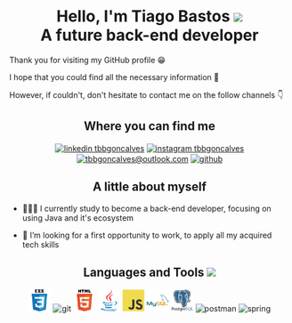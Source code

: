 <h1 align='center'> Hello, I'm Tiago Bastos <img src = "https://raw.githubusercontent.com/MartinHeinz/MartinHeinz/master/wave.gif" width = 50px> <br /> 
A future back-end developer</h1>

Thank you for visiting my GitHub profile 😁

I hope that you could find all the necessary information 🤝

However, if couldn't, don't hesitate to contact me on the follow channels 👇

<h2 align="center">Where you can find me</h2>
<p align="center">
<a href="https://linkedin.com/in/tbbgoncalves" target="blank"><img align="center" src="https://cdn.jsdelivr.net/npm/simple-icons@3.0.1/icons/linkedin.svg" alt="linkedin tbbgoncalves" height="30" width="40" /></a>
<a href="https://instagram.com/tbbgoncalves" target="blank"><img align="center" src="https://cdn.jsdelivr.net/npm/simple-icons@3.0.1/icons/instagram.svg" alt="instagram tbbgoncalves" height="30" width="40" /></a>
<a href="mailto:tbbgoncalves@outlook.com" target="blank"><img align="center" src="https://cdn.jsdelivr.net/npm/simple-icons@3.0.1/icons/microsoftoutlook.svg" alt="tbbgoncalves@outlook.com" height="30" width="40" /></a>
<a href="https://github.com/tbbgoncalves" target="blank"><img align="center" src="https://cdn.jsdelivr.net/npm/simple-icons@3.0.1/icons/github.svg" alt="github" height="30" width="40" /></a>

<h2 align="center">A little about myself</h2>

- 👨🏻‍💻 I currently study to become a back-end developer, focusing on using Java and it's ecosystem

- 🔭 I’m looking for a first opportunity to work, to apply all my acquired tech skills


<h2 align='center'> Languages and Tools <img src = "https://media2.giphy.com/media/QssGEmpkyEOhBCb7e1/giphy.gif?cid=ecf05e47a0n3gi1bfqntqmob8g9aid1oyj2wr3ds3mg700bl&rid=giphy.gif" width = 50px> </h2>

<p align="center"> 
<img src="https://raw.githubusercontent.com/devicons/devicon/master/icons/css3/css3-original-wordmark.svg" alt="css3" width="40" height="40"/>
<img src="https://www.vectorlogo.zone/logos/git-scm/git-scm-icon.svg" alt="git" width="40" height="40"/>
<img src="https://raw.githubusercontent.com/devicons/devicon/master/icons/html5/html5-original-wordmark.svg" alt="html5" width="40" height="40"/>
<img src="https://raw.githubusercontent.com/devicons/devicon/master/icons/java/java-original.svg" alt="java" width="40" height="40"/>
<img src="https://raw.githubusercontent.com/devicons/devicon/master/icons/javascript/javascript-original.svg" alt="javascript" width="40" height="40"/>
<img src="https://raw.githubusercontent.com/devicons/devicon/master/icons/mysql/mysql-original-wordmark.svg" alt="mysql" width="40" height="40"/>
<img src="https://raw.githubusercontent.com/devicons/devicon/master/icons/postgresql/postgresql-original-wordmark.svg" alt="postgresql" width="40" height="40"/>
<img src="https://www.vectorlogo.zone/logos/getpostman/getpostman-icon.svg" alt="postman" width="40" height="40"/>
<img src="https://www.vectorlogo.zone/logos/springio/springio-icon.svg" alt="spring" width="40" height="40"/></p>
